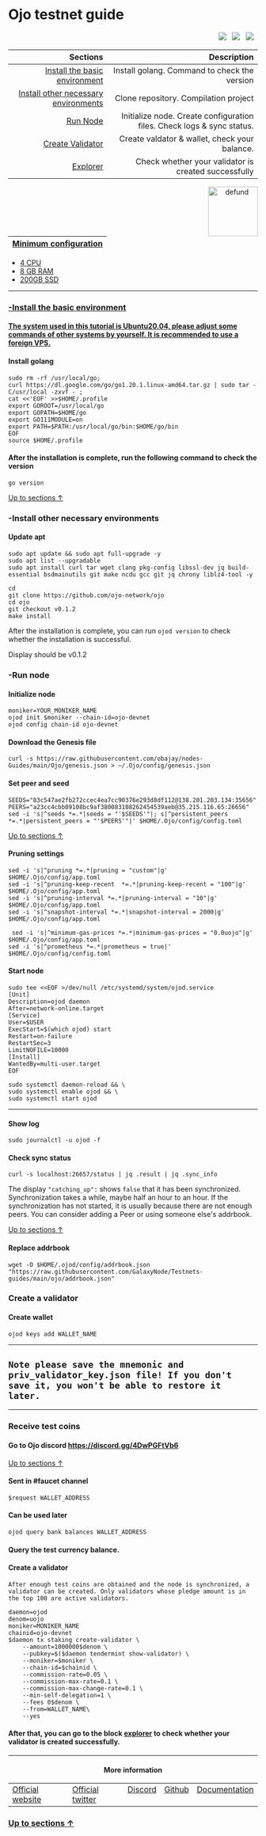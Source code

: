 <a id="anchor"></a>
# Ojo testnet guide



<p align="right">
  <a href="https://discord.gg/4DwPGFtVb6"><img src="https://img.shields.io/badge/Discord-7289DA?style=for-the-badge&logo=discord&logoColor=white" /></a> &nbsp;
  <a href="https://twitter.com/ojo_network"><img src="https://img.shields.io/badge/Twitter-1DA1F2?style=for-the-badge&logo=twitter&logoColor=white" /></a> &nbsp;
  <a href=""><img src="https://img.shields.io/badge/Medium-12100E?style=for-the-badge&logo=medium&logoColor=white" /></a> &nbsp;
</p>

|Sections|Description|
|-----------------------:|------------------------------------------:|
| [Install the basic environment](#go) | Install golang. Command to check the version|
| [Install other necessary environments](#necessary) | Clone repository. Compilation project |
| [Run Node](#run) |  Initialize node. Create configuration files. Check logs & sync status. |
| [Create Validator](#validator) |  Create valdator & wallet, check your balance. |
| <a href="https://ojo.explorers.guru/validators">Explorer</a> |  Check whether your validator is created successfully |


 <p align="center"><a href="https://docs.ojo.network/"><img align="right"width="100px"alt="defund" src="https://i.ibb.co/GfZ5vbc/h-Q4-S0c-A0-400x400.jpg"></p</a>

| Minimum configuration                                                                                |
|------------------------------------------------------------------------------------------------------|
- 4 CPU                                                                                                
- 8 GB RAM
- 200GB SSD                                                                                            

--- 
### -Install the basic environment
#### The system used in this tutorial is Ubuntu20.04, please adjust some commands of other systems by yourself. It is recommended to use a foreign VPS.
<a id="go"></a>
#### Install golang
```
sudo rm -rf /usr/local/go;
curl https://dl.google.com/go/go1.20.1.linux-amd64.tar.gz | sudo tar -C/usr/local -zxvf - ;
cat <<'EOF' >>$HOME/.profile
export GOROOT=/usr/local/go
export GOPATH=$HOME/go
export GO111MODULE=on
export PATH=$PATH:/usr/local/go/bin:$HOME/go/bin
EOF
source $HOME/.profile
```
#### After the installation is complete, run the following command to check the version

```
go version
```
<a id="necessary"></a>
[Up to sections ↑](#anchor)
### -Install other necessary environments

#### Update apt
```
sudo apt update && sudo apt full-upgrade -y
sudo apt list --upgradable
sudo apt install curl tar wget clang pkg-config libssl-dev jq build-essential bsdmainutils git make ncdu gcc git jq chrony liblz4-tool -y
```

```
cd
git clone https://github.com/ojo-network/ojo
cd ojo
git checkout v0.1.2
make install
```
After the installation is complete, you can run `ojod version` to check whether the installation is successful.

Display should be v0.1.2
<a id="run"></a>
### -Run node

#### Initialize node

```
moniker=YOUR_MONIKER_NAME
ojod init $moniker --chain-id=ojo-devnet
ojod config chain-id ojo-devnet
```

#### Download the Genesis file

```
curl -s https://raw.githubusercontent.com/obajay/nodes-Guides/main/Ojo/genesis.json > ~/.Ojo/config/genesis.json
```

#### Set peer and seed

```
SEEDS="83c547ae2fb272ccec4ea7cc90376e293d8df112@138.201.203.134:35656"
PEERS="a23cc4cbb09108bc9af380083108262454539aeb@35.215.116.65:26656"
sed -i 's|^seeds *=.*|seeds = "'$SEEDS'"|; s|^persistent_peers *=.*|persistent_peers = "'$PEERS'"|' $HOME/.Ojo/config/config.toml
```
[Up to sections ↑](#anchor)

#### Pruning settings
```
sed -i 's|^pruning *=.*|pruning = "custom"|g' $HOME/.Ojo/config/app.toml
sed -i 's|^pruning-keep-recent  *=.*|pruning-keep-recent = "100"|g' $HOME/.Ojo/config/app.toml
sed -i 's|^pruning-interval *=.*|pruning-interval = "10"|g' $HOME/.Ojo/config/app.toml
sed -i 's|^snapshot-interval *=.*|snapshot-interval = 2000|g' $HOME/.Ojo/config/app.toml
  
 sed -i 's|^minimum-gas-prices *=.*|minimum-gas-prices = "0.0uojo"|g' $HOME/.Ojo/config/app.toml
sed -i 's|^prometheus *=.*|prometheus = true|' $HOME/.Ojo/config/config.toml
```
#### Start node 
```
sudo tee <<EOF >/dev/null /etc/systemd/system/ojod.service
[Unit]
Description=ojod daemon
After=network-online.target
[Service]
User=$USER
ExecStart=$(which ojod) start
Restart=on-failure
RestartSec=3
LimitNOFILE=10000
[Install]
WantedBy=multi-user.target
EOF
```
```
sudo systemctl daemon-reload && \
sudo systemctl enable ojod && \
sudo systemctl start ojod 
```
___

#### Show log
```
sudo journalctl -u ojod -f
```
#### Check sync status
```
curl -s localhost:26657/status | jq .result | jq .sync_info
```
The display `"catching_up":` shows `false` that it has been synchronized. Synchronization takes a while, maybe half an hour to an hour. If the synchronization has not started, it is usually because there are not enough peers. You can consider adding a Peer or using someone else's addrbook.

[Up to sections ↑](#anchor)
#### Replace addrbook
```
wget -O $HOME/.ojod/config/addrbook.json "https://raw.githubusercontent.com/GalaxyNode/Testnets-guides/main/ojo/addrbook.json"
```
<a id="validator"></a>
### Create a validator
#### Create wallet
```
ojod keys add WALLET_NAME
```
----
## `Note please save the mnemonic and priv_validator_key.json file! If you don't save it, you won't be able to restore it later.`
----
### Receive test coins
#### Go to Ojo discord https://discord.gg/4DwPGFtVb6
[Up to sections ↑](#anchor)
#### Sent in #faucet channel
```
$request WALLET_ADDRESS
```
#### Can be used later
```
ojod query bank balances WALLET_ADDRESS
```
#### Query the test currency balance.
#### Create a validator
`After enough test coins are obtained and the node is synchronized, a validator can be created. Only validators whose pledge amount is in the top 100 are active validators.`
```
daemon=ojod
denom=uojo
moniker=MONIKER_NAME
chainid=ojo-devnet
$daemon tx staking create-validator \
    --amount=1000000$denom \
    --pubkey=$($daemon tendermint show-validator) \
    --moniker=$moniker \
    --chain-id=$chainid \
    --commission-rate=0.05 \
    --commission-max-rate=0.1 \
    --commission-max-change-rate=0.1 \
    --min-self-delegation=1 \
    --fees 0$denom \
    --from=WALLET_NAME\
    --yes
```

#### After that, you can go to the block [explorer](https://ojo.explorers.guru/validators) to check whether your validator is created successfully.
----

  <h4 align="center"> More information </h4>
  
<table width="400px" align="center">
    <tbody>
        <tr valign="top">
          <td>
            <a href="https://ojo.network/" target="site">Official website</a> </td>
          <td><a href="https://twitter.com/ojo_network" target="twitt">Official twitter</a> </td> 
          <td><a href="https://discord.gg/4DwPGFtVb6" target="discord">Discord</a></td> 
          <td><a href="https://github.com/ojo-network/ojo" target="git">Github</a> </td>
          <td><a href="https://docs.ojo.network/" target="doc">Documentation</a></td>   </tr>
    </tbody>
</table> 


### [Up to sections ↑](#anchor)



